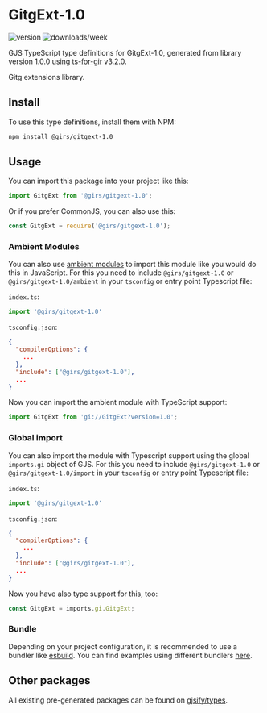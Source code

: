 
# GitgExt-1.0

![version](https://img.shields.io/npm/v/@girs/gitgext-1.0)
![downloads/week](https://img.shields.io/npm/dw/@girs/gitgext-1.0)


GJS TypeScript type definitions for GitgExt-1.0, generated from library version 1.0.0 using [ts-for-gir](https://github.com/gjsify/ts-for-gir) v3.2.0.

Gitg extensions library.

## Install

To use this type definitions, install them with NPM:
```bash
npm install @girs/gitgext-1.0
```

## Usage

You can import this package into your project like this:
```ts
import GitgExt from '@girs/gitgext-1.0';
```

Or if you prefer CommonJS, you can also use this:
```ts
const GitgExt = require('@girs/gitgext-1.0');
```

### Ambient Modules

You can also use [ambient modules](https://github.com/gjsify/ts-for-gir/tree/main/packages/cli#ambient-modules) to import this module like you would do this in JavaScript.
For this you need to include `@girs/gitgext-1.0` or `@girs/gitgext-1.0/ambient` in your `tsconfig` or entry point Typescript file:

`index.ts`:
```ts
import '@girs/gitgext-1.0'
```

`tsconfig.json`:
```json
{
  "compilerOptions": {
    ...
  },
  "include": ["@girs/gitgext-1.0"],
  ...
}
```

Now you can import the ambient module with TypeScript support: 

```ts
import GitgExt from 'gi://GitgExt?version=1.0';
```

### Global import

You can also import the module with Typescript support using the global `imports.gi` object of GJS.
For this you need to include `@girs/gitgext-1.0` or `@girs/gitgext-1.0/import` in your `tsconfig` or entry point Typescript file:

`index.ts`:
```ts
import '@girs/gitgext-1.0'
```

`tsconfig.json`:
```json
{
  "compilerOptions": {
    ...
  },
  "include": ["@girs/gitgext-1.0"],
  ...
}
```

Now you have also type support for this, too:

```ts
const GitgExt = imports.gi.GitgExt;
```

### Bundle

Depending on your project configuration, it is recommended to use a bundler like [esbuild](https://esbuild.github.io/). You can find examples using different bundlers [here](https://github.com/gjsify/ts-for-gir/tree/main/examples).

## Other packages

All existing pre-generated packages can be found on [gjsify/types](https://github.com/gjsify/types).

